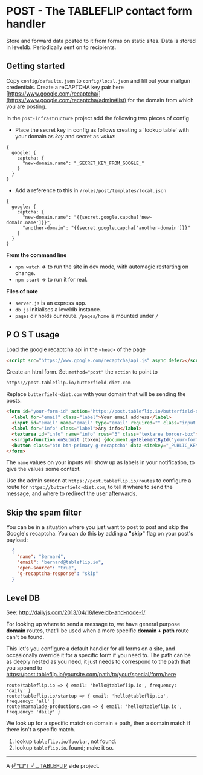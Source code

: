 # POST - The TABLEFLIP contact form handler

Store and forward data posted to it from forms on static sites.
Data is stored in leveldb.
Periodically sent on to recipients.

## Getting started

Copy `config/defaults.json` to `config/local.json` and fill out your mailgun credentials.
Create a reCAPTCHA key pair here [https://www.google.com/recaptcha/](https://www.google.com/recaptcha/admin#list) for the domain from which you are posting.

In the `post-infrastructure` project add the following two pieces of config

* Place the secret key in config as follows creating a 'lookup table' with your domain as *key* and secret as *value*:

```
{
  google: {
    captcha: {
      "new-domain.name": "_SECRET_KEY_FROM_GOOGLE_"
    }
  }
}
```

* Add a reference to this in `/roles/post/templates/local.json`

```
{
  google: {
    captcha: {
      "new-domain.name": "{{secret.google.capcha['new-domain.name']}}",
      "another-domain": "{{secret.google.capcha['another-domain']}}"
    }
  }
}
```

**From the command line**

- `npm watch` => to run the site in dev mode, with automagic restarting on change.
- `npm start` => to run it for real.

**Files of note**

- `server.js` is an express app.
- `db.js` initialises a leveldb instance.
- `pages` dir holds our route. `/pages/home` is mounted under `/`

## P O S T usage

Load the google recaptcha api in the `<head>` of the page

```html
<script src="https://www.google.com/recaptcha/api.js" async defer></script>
```

Create an html form. Set `method="post"` the `action` to point to  

`https://post.tableflip.io/butterfield-diet.com`

Replace `butterfield-diet.com` with your domain that will be sending the posts.

```html
<form id="your-form-id" action="https://post.tableflip.io/butterfield-diet.com" method="post">
  <label for="email" class="label">Your email address</label>
  <input id="email" name="email" type="email" required="" class="input border-box">
  <label for="info" class="label">Any info</label>
  <textarea id="info" name="info" rows="3" class="textarea border-box"></textarea>
  <script>function onSubmit (token) {document.getElementById('your-form-id').submit()}</script>
  <button class="btn btn-primary g-recaptcha" data-sitekey="_PUBLIC_KEY_FROM_GOOGLE_CAPTCHA_" data-callback='onSubmit'>Send</button>
</form>
```

The `name` values on your inputs will show up as labels in your notification, to give the values some context.

Use the admin screen at `https://post.tableflip.io/routes` to configure a route for `https://butterfield-diet.com`, to tell it where to send the message, and where to redirect the user afterwards.

## Skip the spam filter

You can be in a situation where you just want to post to post and skip the Google's recaptcha. You can do this by adding a **"skip"** flag on your post's payload:

```json
  {
    "name": "Bernard",
    "email": "bernard@tableflip.io",
    "open-source": "true",
    "g-recaptcha-response": "skip"
  }
```

## Level DB

See: http://dailyjs.com/2013/04/18/leveldb-and-node-1/

For looking up where to send a message to, we have general purpose **domain** routes, that'll be used when a more specific **domain + path** route can't be found.

This let's you configure a default handler for all forms on a site, and occasionally override it for a specific form if you need to. The path can be as deeply nested as you need, it just needs to correspond to the path that you append to https://post.tableflip.io/yoursite.com/path/to/your/special/form/here

```
route!tableflip.io => { email: 'hello@tableflip.io', frequency: 'daily' }
route!tableflip.io/startup => { email: 'hello@tableflip.io', frequency: 'all' }
route!marmalade-productions.com => { email: 'hello@tableflip.io', frequency: 'daily' }
```

We look up for a specific match on domain + path, then a domain match if there isn't a specific match.

1. lookup `tableflip.io/foo/bar`, not found.
2. lookup `tableflip.io`. found; make it so.

---

A [(╯°□°）╯︵TABLEFLIP](https://tableflip.io) side project.
